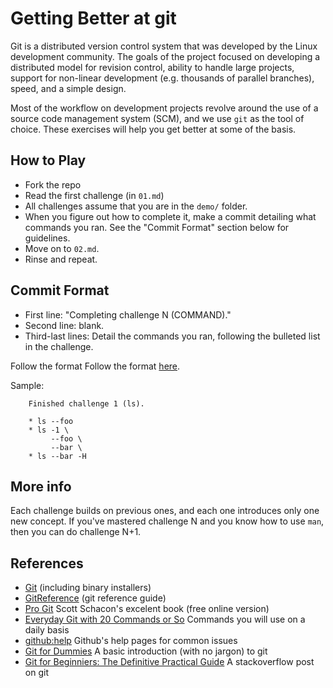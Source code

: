 # Getting Better at git

Git is a distributed version control system that was developed by the
Linux development community. The goals of the project focused on
developing a distributed model for revision control, ability to handle
large projects, support for non-linear development (e.g. thousands of
parallel branches), speed, and a simple design.

Most of the workflow on development projects revolve around the use of a
source code management system (SCM), and we use `git` as the tool of
choice. These exercises will help you get better at some of the basis.

## How to Play

* Fork the repo
* Read the first challenge (in `01.md`)
* All challenges assume that you are in the `demo/` folder.
* When you figure out how to complete it, make a commit detailing what
commands you ran. See the "Commit Format" section below for guidelines.
* Move on to `02.md`.
* Rinse and repeat.

## Commit Format
* First line: "Completing challenge N (COMMAND)."
* Second line: blank.
* Third-last lines: Detail the commands you ran, following the bulleted list in the challenge.

Follow the format Follow the format [here](http://tbaggery.com/2008/04/19/a-note-about-git-commit-messages.html).

Sample:

```
    Finished challenge 1 (ls).

    * ls --foo
    * ls -1 \
         --foo \
         --bar \
    * ls --bar -H
```

## More info

Each challenge builds on previous ones, and each one introduces only one new
concept. If you've mastered challenge N and you know how to use `man`, then you
can do challenge N+1.

## References

* [Git](http://git-scm.com/) (including binary installers)
* [GitReference](http://gitref.org/) (git reference guide)
* [Pro Git](http://progit.org/book/) Scott Schacon's excelent book (free
online version)
* [Everyday Git with 20 Commands or
So](http://www.kernel.org/pub/software/scm/git/docs/everyday.html)
Commands you will use on a daily basis
* [github:help](https://help.github.com/) Github's help pages for common
issues
* [Git for Dummies](http://wiki.freegeek.org/index.php/Git_for_dummies)
A basic introduction (with no jargon) to git
* [Git for Beginniers: The Definitive Practical
Guide](http://stackoverflow.com/questions/315911/git-for-beginners-the-definitive-practical-guide)
A stackoverflow post on git
